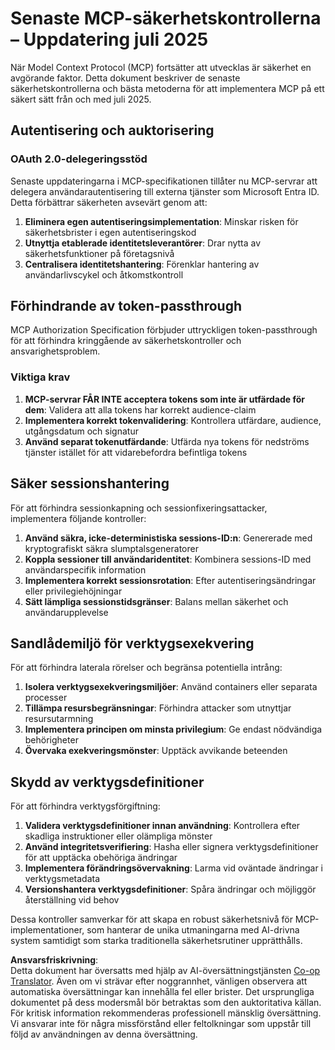 <!--
CO_OP_TRANSLATOR_METADATA:
{
  "original_hash": "b59b477037dc1dd6b1740a0420f3be14",
  "translation_date": "2025-07-17T08:44:59+00:00",
  "source_file": "02-Security/mcp-security-controls-2025.md",
  "language_code": "sv"
}
-->
# Senaste MCP-säkerhetskontrollerna – Uppdatering juli 2025

När Model Context Protocol (MCP) fortsätter att utvecklas är säkerhet en avgörande faktor. Detta dokument beskriver de senaste säkerhetskontrollerna och bästa metoderna för att implementera MCP på ett säkert sätt från och med juli 2025.

## Autentisering och auktorisering

### OAuth 2.0-delegeringsstöd

Senaste uppdateringarna i MCP-specifikationen tillåter nu MCP-servrar att delegera användarautentisering till externa tjänster som Microsoft Entra ID. Detta förbättrar säkerheten avsevärt genom att:

1. **Eliminera egen autentiseringsimplementation**: Minskar risken för säkerhetsbrister i egen autentiseringskod  
2. **Utnyttja etablerade identitetsleverantörer**: Drar nytta av säkerhetsfunktioner på företagsnivå  
3. **Centralisera identitetshantering**: Förenklar hantering av användarlivscykel och åtkomstkontroll  

## Förhindrande av token-passthrough

MCP Authorization Specification förbjuder uttryckligen token-passthrough för att förhindra kringgående av säkerhetskontroller och ansvarighetsproblem.

### Viktiga krav

1. **MCP-servrar FÅR INTE acceptera tokens som inte är utfärdade för dem**: Validera att alla tokens har korrekt audience-claim  
2. **Implementera korrekt tokenvalidering**: Kontrollera utfärdare, audience, utgångsdatum och signatur  
3. **Använd separat tokenutfärdande**: Utfärda nya tokens för nedströms tjänster istället för att vidarebefordra befintliga tokens  

## Säker sessionshantering

För att förhindra sessionkapning och sessionfixeringsattacker, implementera följande kontroller:

1. **Använd säkra, icke-deterministiska sessions-ID:n**: Genererade med kryptografiskt säkra slumptalsgeneratorer  
2. **Koppla sessioner till användaridentitet**: Kombinera sessions-ID med användarspecifik information  
3. **Implementera korrekt sessionsrotation**: Efter autentiseringsändringar eller privilegiehöjningar  
4. **Sätt lämpliga sessionstidsgränser**: Balans mellan säkerhet och användarupplevelse  

## Sandlådemiljö för verktygsexekvering

För att förhindra laterala rörelser och begränsa potentiella intrång:

1. **Isolera verktygsexekveringsmiljöer**: Använd containers eller separata processer  
2. **Tillämpa resursbegränsningar**: Förhindra attacker som utnyttjar resursutarmning  
3. **Implementera principen om minsta privilegium**: Ge endast nödvändiga behörigheter  
4. **Övervaka exekveringsmönster**: Upptäck avvikande beteenden  

## Skydd av verktygsdefinitioner

För att förhindra verktygsförgiftning:

1. **Validera verktygsdefinitioner innan användning**: Kontrollera efter skadliga instruktioner eller olämpliga mönster  
2. **Använd integritetsverifiering**: Hasha eller signera verktygsdefinitioner för att upptäcka obehöriga ändringar  
3. **Implementera förändringsövervakning**: Larma vid oväntade ändringar i verktygsmetadata  
4. **Versionshantera verktygsdefinitioner**: Spåra ändringar och möjliggör återställning vid behov  

Dessa kontroller samverkar för att skapa en robust säkerhetsnivå för MCP-implementationer, som hanterar de unika utmaningarna med AI-drivna system samtidigt som starka traditionella säkerhetsrutiner upprätthålls.

**Ansvarsfriskrivning**:  
Detta dokument har översatts med hjälp av AI-översättningstjänsten [Co-op Translator](https://github.com/Azure/co-op-translator). Även om vi strävar efter noggrannhet, vänligen observera att automatiska översättningar kan innehålla fel eller brister. Det ursprungliga dokumentet på dess modersmål bör betraktas som den auktoritativa källan. För kritisk information rekommenderas professionell mänsklig översättning. Vi ansvarar inte för några missförstånd eller feltolkningar som uppstår till följd av användningen av denna översättning.